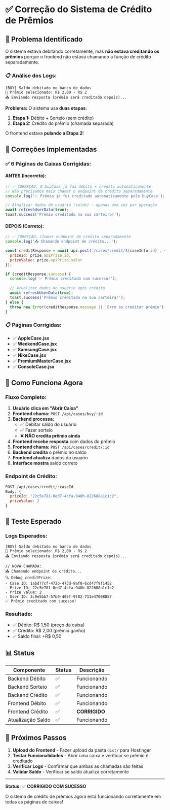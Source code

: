 # ✅ Correção do Sistema de Crédito de Prêmios

## 🎯 Problema Identificado

O sistema estava debitando corretamente, mas **não estava creditando os prêmios** porque o frontend não estava chamando a função de crédito separadamente.

### 📋 Análise dos Logs:
```
[BUY] Saldo debitado no banco de dados
🎁 Prêmio selecionado: R$ 2,00 - R$ 2
📤 Enviando resposta (prêmio será creditado depois)...
```

**Problema:** O sistema usa **duas etapas**:
1. **Etapa 1:** Débito + Sorteio (sem crédito)
2. **Etapa 2:** Crédito do prêmio (chamada separada)

O frontend estava **pulando a Etapa 2**!

## 🔧 Correções Implementadas

### ✅ **6 Páginas de Caixas Corrigidas:**

#### **ANTES (Incorreto):**
```javascript
// ✅ CORREÇÃO: O buyCase já faz débito + crédito automaticamente
// Não precisamos mais chamar o endpoint de crédito separadamente
console.log('✅ Prêmio já foi creditado automaticamente pelo buyCase');

// Atualizar dados do usuário (saldo) - apenas uma vez por operação
await refreshUserData(true);
toast.success('Prêmio creditado na sua carteira!');
```

#### **DEPOIS (Correto):**
```javascript
// ✅ CORREÇÃO: Chamar endpoint de crédito separadamente
console.log('📤 Chamando endpoint de crédito...');

const creditResponse = await api.post(`/cases/credit/${caseInfo.id}`, {
  prizeId: prize.apiPrize.id,
  prizeValue: prize.apiPrize.valor
});

if (creditResponse.success) {
  console.log('✅ Prêmio creditado com sucesso!');
  
  // Atualizar dados do usuário após crédito
  await refreshUserData(true);
  toast.success('Prêmio creditado na sua carteira!');
} else {
  throw new Error(creditResponse.message || 'Erro ao creditar prêmio');
}
```

### 📋 **Páginas Corrigidas:**
- ✅ **AppleCase.jsx**
- ✅ **WeekendCase.jsx**
- ✅ **SamsungCase.jsx**
- ✅ **NikeCase.jsx**
- ✅ **PremiumMasterCase.jsx**
- ✅ **ConsoleCase.jsx**

## 🔄 Como Funciona Agora

### **Fluxo Completo:**
1. **Usuário clica em "Abrir Caixa"**
2. **Frontend chama:** `POST /api/cases/buy/:id`
3. **Backend processa:**
   - ✅ Debitar saldo do usuário
   - ✅ Fazer sorteio
   - ❌ **NÃO credita prêmio ainda**
4. **Frontend recebe resposta** com dados do prêmio
5. **Frontend chama:** `POST /api/cases/credit/:id`
6. **Backend credita** o prêmio no saldo
7. **Frontend atualiza** dados do usuário
8. **Interface mostra** saldo correto

### **Endpoint de Crédito:**
```javascript
POST /api/cases/credit/:caseId
Body: {
  prizeId: "22c5e781-0ed7-4cfa-940b-822688a1c1c2",
  prizeValue: 2
}
```

## 🧪 Teste Esperado

### **Logs Esperados:**
```
[BUY] Saldo debitado no banco de dados
🎁 Prêmio selecionado: R$ 2,00 - R$ 2
📤 Enviando resposta (prêmio será creditado depois)...

// NOVA CHAMADA:
📤 Chamando endpoint de crédito...
🔍 Debug creditPrize:
- Case ID: 1abd77cf-472b-473d-9af0-6cd47f9f1452
- Prize ID: 22c5e781-0ed7-4cfa-940b-822688a1c1c2
- Prize Value: 2
- User ID: 3c9e5bb7-57b9-405f-9f82-711e47008857
✅ Prêmio creditado com sucesso!
```

### **Resultado:**
- ✅ Débito: R$ 1,50 (preço da caixa)
- ✅ Crédito: R$ 2,00 (prêmio ganho)
- ✅ Saldo final: +R$ 0,50

## 📊 Status

| Componente | Status | Descrição |
|------------|--------|-----------|
| Backend Débito | ✅ | Funcionando |
| Backend Sorteio | ✅ | Funcionando |
| Backend Crédito | ✅ | Funcionando |
| Frontend Débito | ✅ | Funcionando |
| Frontend Crédito | ✅ | **CORRIGIDO** |
| Atualização Saldo | ✅ | Funcionando |

## 🚀 Próximos Passos

1. **Upload do Frontend** - Fazer upload da pasta `dist/` para Hostinger
2. **Testar Funcionalidades** - Abrir uma caixa e verificar se prêmio é creditado
3. **Verificar Logs** - Confirmar que ambas as chamadas são feitas
4. **Validar Saldo** - Verificar se saldo atualiza corretamente

---

**Status:** ✅ **CORRIGIDO COM SUCESSO**

O sistema de crédito de prêmios agora está funcionando corretamente em todas as páginas de caixas!
